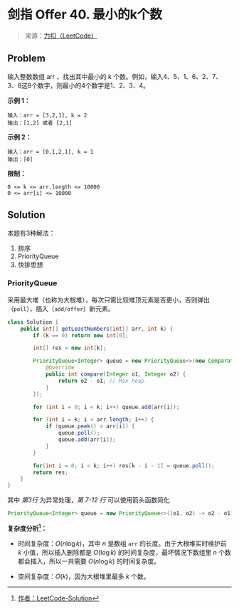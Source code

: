 # 剑指 Offer 40. 最小的k个数

> 来源：[力扣（LeetCode）](https://leetcode-cn.com/problems/zui-xiao-de-kge-shu-lcof)

## Problem

输入整数数组 arr ，找出其中最小的 k 个数。例如，输入4、5、1、6、2、7、3、8这8个数字，则最小的4个数字是1、2、3、4。

**示例 1：**

```
输入：arr = [3,2,1], k = 2
输出：[1,2] 或者 [2,1]
```

**示例 2：**

```
输入：arr = [0,1,2,1], k = 1
输出：[0]
```

**限制：**

```
0 <= k <= arr.length <= 10000
0 <= arr[i] <= 10000
```

## Solution

本题有3种解法：

1. 排序
2. PriorityQueue
3. 快排思想

### PriorityQueue

采用最大堆（也称为大根堆），每次只需比较堆顶元素是否更小，否则弹出（`poll`），插入（`add/offer`）新元素。

```java {3,7-12}
class Solution {
    public int[] getLeastNumbers(int[] arr, int k) {
        if (k == 0) return new int[0];

        int[] res = new int[k];

        PriorityQueue<Integer> queue = new PriorityQueue<>(new Comparator<Integer>() {
            @Override
            public int compare(Integer o1, Integer o2) {
                return o2 - o1; // Max heap
            }
        });

        for (int i = 0; i < k; i++) queue.add(arr[i]);

        for (int i = k; i < arr.length; i++) {
            if (queue.peek() > arr[i]) {
                queue.poll();
                queue.add(arr[i]);
            }
        }

        for(int i = 0; i < k; i++) res[k - i - 1] = queue.poll(); 
        return res;
    }
}
```

其中 *第3行* 为异常处理，*第 7-12 行* 可以使用箭头函数简化

```java
PriorityQueue<Integer> queue = new PriorityQueue<>((o1, o2) -> o2 - o1);
```

**复杂度分析[^heap]：**

- 时间复杂度：$O(n \log k)$，其中 $n$ 是数组 `arr` 的长度。由于大根堆实时维护前 $k$ 小值，所以插入删除都是 $O(\log k)$ 的时间复杂度，最坏情况下数组里 $n$ 个数都会插入，所以一共需要 $O(n\log k)$ 的时间复杂度。

- 空间复杂度：$O(k)$，因为大根堆里最多 $k$ 个数。

[^heap]: [作者：LeetCode-Solution](https://leetcode-cn.com/problems/zui-xiao-de-kge-shu-lcof/solution/zui-xiao-de-kge-shu-by-leetcode-solution/)
